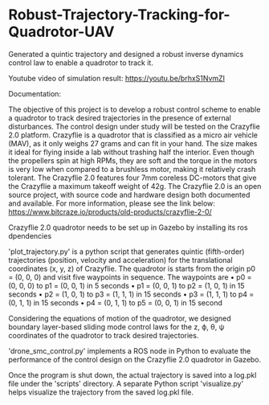 # Robust-Trajectory-Tracking-for-Quadrotor-UAV
Generated a quintic trajectory and designed a robust inverse dynamics control law to enable a quadrotor to track it.

Youtube video of simulation result: https://youtu.be/brhxS1NvmZI

Documentation: 

The objective of this project is to develop a robust control scheme to enable a quadrotor to track desired trajectories in the presence of external disturbances. The control design under study will be tested on the Crazyflie 2.0 platform. Crazyflie is a quadrotor that is classified as a micro air vehicle (MAV), as it only weighs 27 grams and can fit in your hand. The size makes it ideal for flying inside a lab without trashing half the interior. Even though the propellers spin at high RPMs, they are soft and the torque in the motors is very low when compared to a brushless motor, making it relatively crash tolerant. The Crazyflie 2.0 features four 7mm coreless DC-motors that give the Crazyflie a maximum takeoff weight of 42g. The Crazyflie 2.0 is an open source project, with source code and hardware design both documented and available. For more information, please see the link below:
https://www.bitcraze.io/products/old-products/crazyflie-2-0/

Crazyflie 2.0 quadrotor needs to be set up in Gazebo by installing its ros dpendencies

'plot_trajectory.py' is a python script that generates quintic (fifth-order) trajectories (position, velocity and acceleration) for the translational coordinates (x, y, z) of Crazyflie. The quadrotor is starts from the origin p0 = (0, 0, 0) and visit five waypoints in sequence. The waypoints are
• p0 = (0, 0, 0) to p1 = (0, 0, 1) in 5 seconds
• p1 = (0, 0, 1) to p2 = (1, 0, 1) in 15 seconds
• p2 = (1, 0, 1) to p3 = (1, 1, 1) in 15 seconds
• p3 = (1, 1, 1) to p4 = (0, 1, 1) in 15 seconds
• p4 = (0, 1, 1) to p5 = (0, 0, 1) in 15 second

Considering the equations of motion of the quadrotor, we designed boundary layer-based sliding mode control laws for the z, ϕ, θ, ψ coordinates of the quadrotor to track desired trajectories.

'drone_smc_control.py'  implements a ROS node in Python to evaluate the performance of the control design on the Crazyflie 2.0 quadrotor in Gazebo.

Once the program is shut down, the actual trajectory is saved into a log.pkl file under the 'scripts' directory. A separate Python script 'visualize.py' helps visualize the trajectory from the saved log.pkl file.

